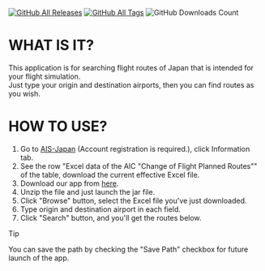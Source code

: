 [![GitHub All Releases](https://img.shields.io/github/v/release/Legotatsu1985/Japan-Route-Finder
)](https://github.com/Legotatsu1985/Japan-Route-Finder/releases)
[![GitHub All Tags](https://img.shields.io/github/v/tag/Legotatsu1985/Japan-Route-Finder
)](https://github.com/Legotatsu1985/Japan-Route-Finder/tags)
![GitHub Downloads Count](https://img.shields.io/github/downloads/Legotatsu1985/Japan-Route-Finder/total
)
# WHAT IS IT?
This application is for searching flight routes of Japan that is intended for your flight simulation.
<br>Just type your origin and destination airports, then you can find routes as you wish.

# HOW TO USE?
1. Go to [AIS-Japan](https://github.com/Legotatsu1985/Japan-Route-Finder/tags) (Account registration is required.), click Information tab.
2. See the row "Excel data of the AIC "Change of Flight Planned Routes"" of the table, download the current effective Excel file.
3. Download our app from [here](https://github.com/Legotatsu1985/Japan-Route-Finder/releases).
4. Unzip the file and just launch the jar file.
5. Click "Browse" button, select the Excel file you've just downloaded.
6. Type origin and destination airport in each field.
7. Click "Search" button, and you'll get the routes below.

> [!TIP]
> You can save the path by checking the "Save Path" checkbox for future launch of the app.
